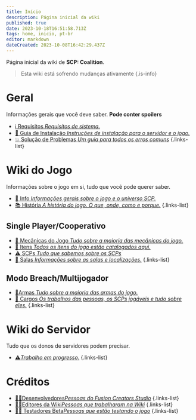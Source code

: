 ```yaml
---
title: Início
description: Página inicial da wiki
published: true
date: 2023-10-18T16:51:58.713Z
tags: home, inicio, pt-br
editor: markdown
dateCreated: 2023-10-08T16:42:29.437Z
---
```


Página inicial da wiki de **SCP: Coalition**.
> Esta wiki está sofrendo mudanças ativamente
{.is-info}


# Geral
Informações gerais que você deve saber. **Pode conter spoilers**

- [:information_source: Requisitos *Requisitos de sistema.*](/install/requirements)
- [:scroll: Guia de Instalação *Instruções de instalação para o servidor e o jogo.*](/install)
- [:boom: Solução de Problemas *Um guia para todos os erros comuns*](/troubleshooting)
{.links-list}

# Wiki do Jogo

Informações sobre o jogo em si, tudo que você pode querer saber.
- [:bookmark_tabs: Info *Informações gerais sobre o jogo e o universo SCP.*](/game)
- [:books: História *A história do jogo. O que, onde, como e porque.*](/game/plot)
{.links-list}

## Single Player/Cooperativo
- [:wrench: Mecânicas do Jogo *Tudo sobre a maioria das mecânicas do jogo.*](/game/mechanics)
- [:pizza: Itens *Todos os itens do jogo estão catalogados aqui.*](/game/items)
- [:warning: SCPs *Tudo que sabemos sobre os SCPs*](/game/scps)
- [:door: Salas *Informações sobre as salas e localizações.*](/game/rooms)
{.links-list}


## Modo Breach/Multijogador
- [:gun:Armas *Tudo sobre a maioria das armas do jogo.*](/game/weapons)
- [:construction_worker: Cargos *Os trabalhos das pessoas, os SCPs jogáveis e tudo sobre eles.*](/game/jobs)
{.links-list}

# Wiki do Servidor

Tudo que os donos de servidores podem precisar.

- [:warning:*Trabalho em progresso.*](/home#wiki-do-servidor)
{.links-list}

# Créditos
- [:man_teacher:Desenvolvedores*Pessoas do Fusion Creators Studio*](/credits/devs)
{.links-list}
- [:man_office_worker:Editores da Wiki*Pessoas que trabalharam na Wiki*](/credits/edits)
{.links-list}
- [:man_technologist: Testadores Beta*Pessoas que estão testando o jogo*](/credits/testers)
{.links-list}